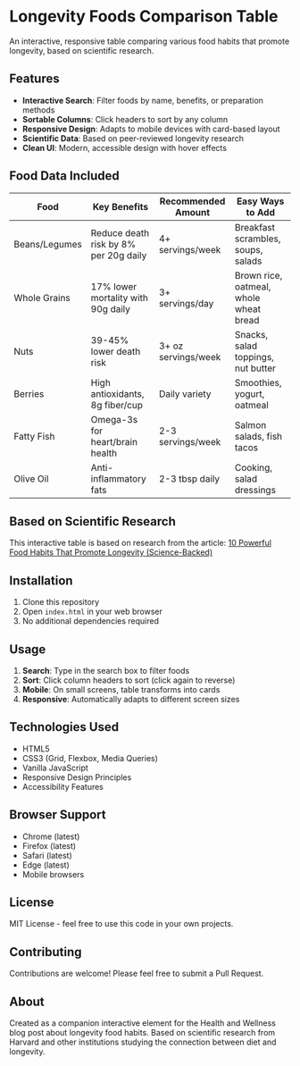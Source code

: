 # Longevity Foods Comparison Table

An interactive, responsive table comparing various food habits that promote longevity, based on scientific research.

## Features

- **Interactive Search**: Filter foods by name, benefits, or preparation methods
- **Sortable Columns**: Click headers to sort by any column
- **Responsive Design**: Adapts to mobile devices with card-based layout
- **Scientific Data**: Based on peer-reviewed longevity research
- **Clean UI**: Modern, accessible design with hover effects

## Food Data Included

| Food | Key Benefits | Recommended Amount | Easy Ways to Add |
|------|-------------|-------------------|------------------|
| Beans/Legumes | Reduce death risk by 8% per 20g daily | 4+ servings/week | Breakfast scrambles, soups, salads |
| Whole Grains | 17% lower mortality with 90g daily | 3+ servings/day | Brown rice, oatmeal, whole wheat bread |
| Nuts | 39-45% lower death risk | 3+ oz servings/week | Snacks, salad toppings, nut butter |
| Berries | High antioxidants, 8g fiber/cup | Daily variety | Smoothies, yogurt, oatmeal |
| Fatty Fish | Omega-3s for heart/brain health | 2-3 servings/week | Salmon salads, fish tacos |
| Olive Oil | Anti-inflammatory fats | 2-3 tbsp daily | Cooking, salad dressings |

## Based on Scientific Research

This interactive table is based on research from the article:
[10 Powerful Food Habits That Promote Longevity (Science-Backed)](https://healthiwellness.com/10-powerful-food-habits-that-promote-longevity-science-backed/)

## Installation

1. Clone this repository
2. Open `index.html` in your web browser
3. No additional dependencies required


## Usage

1. **Search**: Type in the search box to filter foods
2. **Sort**: Click column headers to sort (click again to reverse)
3. **Mobile**: On small screens, table transforms into cards
4. **Responsive**: Automatically adapts to different screen sizes

## Technologies Used

- HTML5
- CSS3 (Grid, Flexbox, Media Queries)
- Vanilla JavaScript
- Responsive Design Principles
- Accessibility Features

## Browser Support

- Chrome (latest)
- Firefox (latest)
- Safari (latest)
- Edge (latest)
- Mobile browsers

## License

MIT License - feel free to use this code in your own projects.

## Contributing

Contributions are welcome! Please feel free to submit a Pull Request.

## About

Created as a companion interactive element for the Health and Wellness blog post about longevity food habits. Based on scientific research from Harvard and other institutions studying the connection between diet and longevity.
